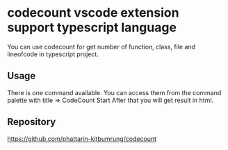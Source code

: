 # codecount vscode extension support typescript language
You can use codecount for get number of function, class, file and lineofcode in typescript project.

## Usage
There is one command available. 
You can access them from the command palette with title => CodeCount Start
After that you will get result in html.

## Repository
https://github.com/phattarin-kitbumrung/codecount

